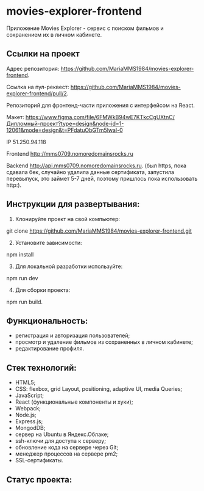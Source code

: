 # movies-explorer-frontend

Приложение Movies Explorer - сервис с поиском фильмов и сохранением их в личном кабинете. 

## Ссылки на проект

Адрес репозитория: https://github.com/MariaMMS1984/movies-explorer-frontend.

Ссылка на пул-реквест: https://github.com/MariaMMS1984/movies-explorer-frontend/pull/2.

Репозиторий для фронтенд-части приложения с интерфейсом на React.

Макет: https://www.figma.com/file/6FMWkB94wE7KTkcCgUXtnC/Дипломный-проект?type=design&node-id=1-12061&mode=design&t=PFdatuObGTm5lwal-0

IP 51.250.94.118

Frontend http://mms0709.nomoredomainsrocks.ru

Backend http://api.mms0709.nomoredomainsrocks.ru. (был https, пока сдавала бек, случайно удалила данные сертификата, запустила перевыпуск, это займет 5-7 дней, поэтому пришлось пока использовать http:).

## Инструкции для развертывания:

1. Клонируйте проект на свой компьютер:

git clone https://github.com/MariaMMS1984/movies-explorer-frontend.git

2. Установите зависимости:

npm install

3. Для локальной разработки используйте:

npm run dev

4. Для сборки проекта:

npm run build.

## Функциональность:
- регистрация и авторизация пользователей;
- просмотр и удаление фильмов из сохраненных в личном кабинете;
- редактирование профиля. 

## Стек технологий:
- HTML5;
- CSS:
   flexbox,
  grid Layout,
  positioning,
  adaptive UI,
  media Queries;
- JavaScript;
- React (функциональные компоненты и хуки);
- Webpack;
- Node.js;
- Express.js;
- MongodDB;
- сервер на Ubuntu в Яндекс.Облаке;
- ssh-ключи для доступа к серверу;
- обновление кода на сервере через Git;
- менеджер процессов на сервере pm2;
- SSL-сертификаты.

## Статус проекта:
